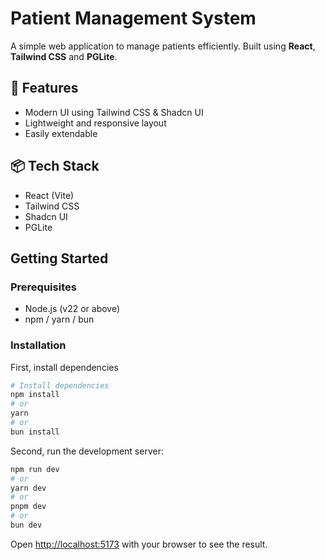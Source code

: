 # Patient Management System

A simple web application to manage patients efficiently. Built using **React**, **Tailwind CSS** and **PGLite**.

## 🚀 Features

- Modern UI using Tailwind CSS & Shadcn UI
- Lightweight and responsive layout
- Easily extendable

## 📦 Tech Stack

- React (Vite)
- Tailwind CSS
- Shadcn UI
- PGLite

## Getting Started

### Prerequisites

- Node.js (v22 or above)
- npm / yarn / bun

### Installation

First, install dependencies

```bash
# Install dependencies
npm install
# or
yarn
# or
bun install
```

Second, run the development server:

```bash
npm run dev
# or
yarn dev
# or
pnpm dev
# or
bun dev
```

Open [http://localhost:5173](http://localhost:5173) with your browser to see the result.
